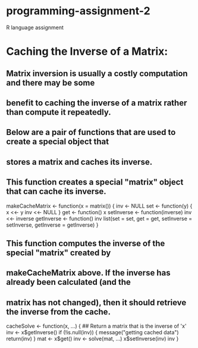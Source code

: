 # programming-assignment-2
R language assignment
# Caching the Inverse of a Matrix:
## Matrix inversion is usually a costly computation and there may be some 
## benefit to caching the inverse of a matrix rather than compute it repeatedly.
## Below are a pair of functions that are used to create a special object that 
## stores a matrix and caches its inverse.

## This function creates a special "matrix" object that can cache its inverse.

makeCacheMatrix <- function(x = matrix()) {
        inv <- NULL
        set <- function(y) {
                x <<- y
                inv <<- NULL
        }
        get <- function() x
        setInverse <- function(inverse) inv <<- inverse
        getInverse <- function() inv
        list(set = set,
             get = get,
             setInverse = setInverse,
             getInverse = getInverse)
}


## This function computes the inverse of the special "matrix" created by 
## makeCacheMatrix above. If the inverse has already been calculated (and the 
## matrix has not changed), then it should retrieve the inverse from the cache.

cacheSolve <- function(x, ...) {
        ## Return a matrix that is the inverse of 'x'
        inv <- x$getInverse()
        if (!is.null(inv)) {
                message("getting cached data")
                return(inv)
        }
        mat <- x$get()
        inv <- solve(mat, ...)
        x$setInverse(inv)
        inv
}
